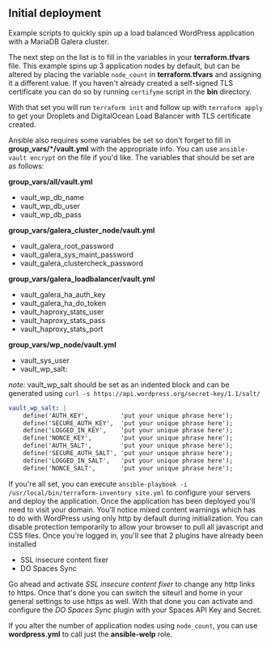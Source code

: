## Initial deployment

Example scripts to quickly spin up a load balanced WordPress application with a MariaDB Galera cluster.

The next step on the list is to fill in the variables in your **terraform.tfvars** file. This example spins up 3 application nodes by default, but can be altered by placing the variable `node_count` in **terraform.tfvars** and assigning it a different value. If you haven't already created a self-signed TLS certificate you can do so by running `certifyme` script in the **bin** directory.

With that set you will run `terraform init` and follow up with `terraform apply` to get your Droplets and DigitalOcean Load Balancer with TLS certificate created.

Ansible also requires some variables be set so don't forget to fill in **group_vars/*/vault.yml** with the appropriate info. You can use `ansible-vault encrypt` on the file if you'd like. The variables that should be set are as follows:

**group_vars/all/vault.yml**
  * vault_wp_db_name
  * vault_wp_db_user
  * vault_wp_db_pass

**group_vars/galera_cluster_node/vault.yml**
  * vault_galera_root_password
  * vault_galera_sys_maint_password
  * vault_galera_clustercheck_password

**group_vars/galera_loadbalancer/vault.yml**
  * vault_galera_ha_auth_key
  * vault_galera_ha_do_token
  * vault_haproxy_stats_user
  * vault_haproxy_stats_pass
  * vault_haproxy_stats_port

**group_vars/wp_node/vault.yml**
  * vault_sys_user
  * vault_wp_salt:

*note:* vault_wp_salt should be set as an indented block and can be generated using `curl -s https://api.wordpress.org/secret-key/1.1/salt/`

```yaml
vault_wp_salt: |
    define('AUTH_KEY',         'put your unique phrase here');
    define('SECURE_AUTH_KEY',  'put your unique phrase here');
    define('LOGGED_IN_KEY',    'put your unique phrase here');
    define('NONCE_KEY',        'put your unique phrase here');
    define('AUTH_SALT',        'put your unique phrase here');
    define('SECURE_AUTH_SALT', 'put your unique phrase here');
    define('LOGGED_IN_SALT',   'put your unique phrase here');
    define('NONCE_SALT',       'put your unique phrase here');
```

If you're all set, you can execute `ansible-playbook -i /usr/local/bin/terraform-inventory site.yml` to configure your servers and deploy the application. Once the application has been deployed you'll need to visit your domain. You'll notice mixed content warnings which has to do with WordPress using only http by default during initialization. You can disable protection temporarily to allow your browser to pull all javascript and CSS files. Once you're logged in, you'll see that 2 plugins have already been installed
  * SSL insecure content fixer
  * DO Spaces Sync

Go ahead and activate *SSL insecure content fixer* to change any http links to https. Once that's done you can switch the siteurl and home in your general settings to use https as well. With that done you can activate and configure the *DO Spaces Sync* plugin with your Spaces API Key and Secret.

If you alter the number of application nodes using `node_count`, you can use **wordpress.yml** to call just the **ansible-welp** role.
